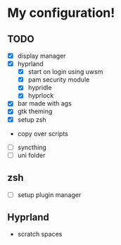 # My configuration!

## TODO
- [X] display manager
- [x] hyprland
  - [X] start on login using uwsm
  - [x] pam security module
  - [X] hypridle
  - [X] hyprlock
- [x] bar made with ags
- [x] gtk theming
- [x] setup zsh
- copy over scripts
- [ ] syncthing
- [ ] uni folder

## zsh
- [ ] setup plugin manager

## Hyprland
- scratch spaces
